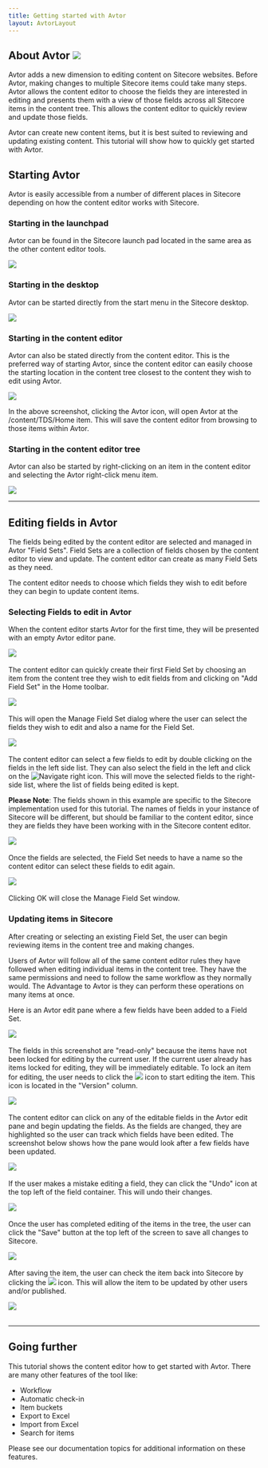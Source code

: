 ```yaml
---
title: Getting started with Avtor
layout: AvtorLayout
---
```


## About Avtor ![](/Images/Avtor/Avtor.png)
Avtor adds a new dimension to editing content on Sitecore websites. Before Avtor, making changes to multiple Sitecore items could take many steps. Avtor allows the content editor to choose the fields they are interested in editing and presents them with a view of those fields across all Sitecore items in the content tree. This allows the content editor to quickly review and update those fields.

Avtor can create new content items, but it is best suited to reviewing and updating existing content. This tutorial will show how to quickly get started with Avtor.

## Starting Avtor
Avtor is easily accessible from a number of different places in Sitecore depending on how the content editor works with Sitecore. 

### Starting in the launchpad
Avtor can be found in the Sitecore launch pad located in the same area as the other content editor tools.

![](/Images/Avtor/GettingStarted_LaunchPad.png)

### Starting in the desktop
Avtor can be started directly from the start menu in the Sitecore desktop.

![](/Images/Avtor/GettingStarted_Desktop.png)

### Starting in the content editor
Avtor can also be stated directly from the content editor. This is the preferred way of starting Avtor, since the content editor can easily choose the starting location in the content tree closest to the content they wish to edit using Avtor.

![](/Images/Avtor/GettingStarted_ContentEditor.png)

In the above screenshot, clicking the Avtor icon, will open Avtor at the /content/TDS/Home item. This will save the content editor from browsing to those items within Avtor.

### Starting in the content editor tree
Avtor can also be started by right-clicking on an item in the content editor and selecting the Avtor right-click menu item.

![](/Images/Avtor/GettingStarted_ContentEditorTree.png)
 
<hr/>

## Editing fields in Avtor
The fields being edited by the content editor are selected and managed in Avtor "Field Sets". Field Sets are a collection of fields chosen by the content editor to view and update. The content editor can create as many Field Sets as they need. 

The content editor needs to choose which fields they wish to edit before they can begin to update content items.

### Selecting Fields to edit in Avtor
When the content editor starts Avtor for the first time, they will be presented with an empty Avtor editor pane.

![](/Images/Avtor/GettingStarted_EmptyEditPane.png)
<br/><br/>
The content editor can quickly create their first Field Set by choosing an item from the content tree they wish to edit fields from and clicking on "Add Field Set" in the Home toolbar.

![](/Images/Avtor/GettingStarted_AddFirstFieldSet.png)
<br/><br/>
 This will open the Manage Field Set dialog where the user can select the fields they wish to edit and also a name for the Field Set.

![](/Images/Avtor/GettingStarted_ManageFieldSet.png)
<br/><br/>
The content editor can select a few fields to edit by double clicking on the fields in the left side list. They can also select the field in the left and click on the ![Navigate right](/Images/Avtor/Icon_NavigateRight.png) icon. This will move the selected fields to the right-side list, where the list of fields being edited is kept.

**Please Note**: The fields shown in this example are specific to the Sitecore implementation used for this tutorial. The names of fields in your instance of Sitecore will be different, but should be familiar to the content editor, since they are fields they have been working with in the Sitecore content editor.

![](/Images/Avtor/GettingStarted_SelectedFields.png)
<br/><br/>
Once the fields are selected, the Field Set needs to have a name so the content editor can select these fields to edit again.

![](/Images/Avtor/GettingStarted_NameFieldSet.png)
<br/><br/>
Clicking OK will close the Manage Field Set window.

### Updating items in Sitecore
After creating or selecting an existing Field Set, the user can begin reviewing items in the content tree and making changes.

Users of Avtor will follow all of the same content editor rules they have followed when editing individual items in the content tree. They have the same permissions and need to follow the same workflow as they normally would. The Advantage to Avtor is they can perform these operations on many items at once.

Here is an Avtor edit pane where a few fields have been added to a Field Set.

![](/Images/Avtor/GettingStarted_EditFields.png)
<br/><br/>
The fields in this screenshot are "read-only" because the items have not been locked for editing by the current user. If the current user already has items locked for editing, they will be immediately editable. To lock an item for editing, the user needs to click the ![](/Images/Avtor/Icon_EditInWorkflow.png) icon to start editing the item. This icon is located in the "Version" column.

![](/Images/Avtor/GettingStarted_StartEditing.png)
<br/><br/>
The content editor can click on any of the editable fields in the Avtor edit pane and begin updating the fields. As the fields are changed, they are highlighted so the user can track which fields have been edited. The screenshot below shows how the pane would look after a few fields have been updated.

![](/Images/Avtor/GettingStarted_EditedFields.png)
<br/><br/>
If the user makes a mistake editing a field, they can click the "Undo" icon at the top left of the field container. This will undo their changes.

![](/Images/Avtor/GettingStarted_EditedFieldsUndo.png)
<br/><br/>
Once the user has completed editing of the items in the tree, the user can click the "Save" button at the top left of the screen to save all changes to Sitecore.

![](/Images/Avtor/GettingStarted_StartEditingSave.png)
<br/><br/>
After saving the item, the user can check the item back into Sitecore by clicking the ![](/Images/Avtor/Icon_Check.png) icon. This will allow the item to be updated by other users and/or published.

![](/Images/Avtor/GettingStarted_CheckIn.png)
<br/><br/>
<hr/>

## Going further
This tutorial shows the content editor how to get started with Avtor. There are many other features of the tool like:

- Workflow
- Automatic check-in
- Item buckets
- Export to Excel
- Import from Excel
- Search for items

Please see our documentation topics for additional information on these features.
